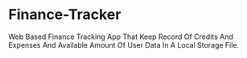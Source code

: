 # Finance-Tracker
Web Based Finance Tracking App That Keep Record Of Credits And Expenses And Available Amount Of User Data In A Local Storage File.
